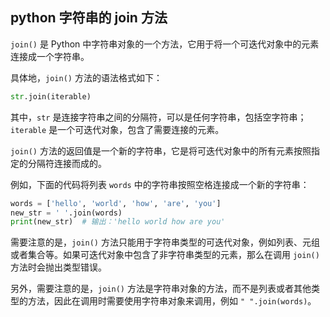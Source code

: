 ## python 字符串的 join 方法

`join()` 是 Python 中字符串对象的一个方法，它用于将一个可迭代对象中的元素连接成一个字符串。

具体地，`join()` 方法的语法格式如下：


```py
str.join(iterable)
```

其中，`str` 是连接字符串之间的分隔符，可以是任何字符串，包括空字符串；`iterable` 是一个可迭代对象，包含了需要连接的元素。

`join()` 方法的返回值是一个新的字符串，它是将可迭代对象中的所有元素按照指定的分隔符连接而成的。

例如，下面的代码将列表 `words` 中的字符串按照空格连接成一个新的字符串：





```py
words = ['hello', 'world', 'how', 'are', 'you']
new_str = ' '.join(words)
print(new_str)  # 输出：'hello world how are you'
```

需要注意的是，`join()` 方法只能用于字符串类型的可迭代对象，例如列表、元组或者集合等。如果可迭代对象中包含了非字符串类型的元素，那么在调用 `join()` 方法时会抛出类型错误。

另外，需要注意的是，`join()` 方法是字符串对象的方法，而不是列表或者其他类型的方法，因此在调用时需要使用字符串对象来调用，例如 `" ".join(words)`。